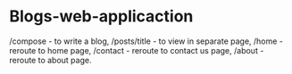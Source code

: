 # Blogs-web-applicaction


/compose - to write a blog,
/posts/title - to view in separate page,
/home - reroute to home page,
/contact - reroute to contact us page,
/about - reroute to about page.